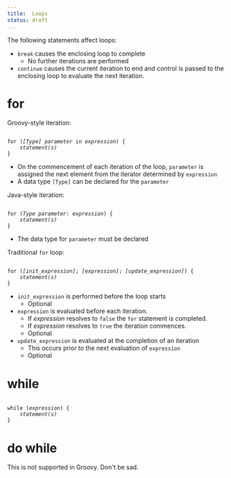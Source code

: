 ```yaml
---
title:	Loops
status:	draft
...
```


The following statements affect loops: 

- `break` causes the enclosing loop to complete
	- No further iterations are performed
- `continue` causes the current iteration to end and control is passed to the enclosing loop to evaluate the next iteration. 

# for
Groovy-style iteration:

<pre><code class="groovy hljs xml">
for (<i>[Type] parameter</i> in <i>expression</i>) {
    <i>statement(s)</i>
}
</code></pre>

- On the commencement of each iteration of the loop, `parameter` is assigned the next element from the iterator determined by `expression`
- A data type `[Type]` can be declared for the `parameter`

Java-style iteration:

<pre><code class="groovy hljs xml">
for (<i>Type parameter</i>: <i>expression</i>) {
    <i>statement(s)</i>
}
</code></pre>

- The data type for `parameter` must be declared
 
Traditional `for` loop:

<pre><code class="groovy hljs xml">
for (<i>[init_expression]</i>; <i>[expression]</i>; <i>[update_expression]</i>) {
    <i>statement(s)</i>
}
</code></pre>

- `init_expression` is performed before the loop starts
	- Optional
- `expression` is evaluated before each iteration. 
	- If _expression_ resolves to `false` the `for` statement is completed.
	- If _expression_ resolves to `true` the iteration commences.
	- Optional
- `update_expression` is evaluated at the completion of an iteration
	- This occurs prior to the next evaluation of `expression`
	- Optional

# while

<pre><code class="groovy hljs xml">
while (<i>expression</i>) {
    <i>statement(s)</i>
}
</code></pre>

# do while

This is not supported in Groovy. Don't be sad.
